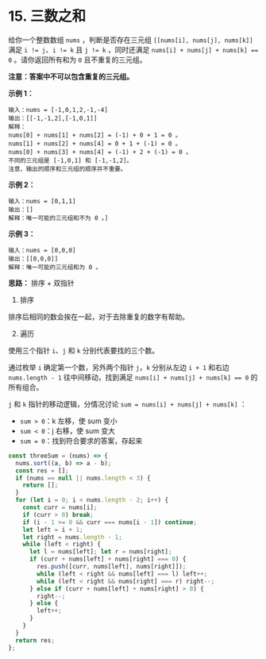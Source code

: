 # 15. 三数之和

给你一个整数数组 `nums` ，判断是否存在三元组 `[[nums[i], nums[j], nums[k]]` 满足 `i != j`、`i != k` 且 `j != k` ，同时还满足 `nums[i] + nums[j] + nums[k] == 0` 。请你返回所有和为 `0` 且不重复的三元组。

**注意：答案中不可以包含重复的三元组。**

**示例 1：**
```
输入：nums = [-1,0,1,2,-1,-4]
输出：[[-1,-1,2],[-1,0,1]]
解释：
nums[0] + nums[1] + nums[2] = (-1) + 0 + 1 = 0 。
nums[1] + nums[2] + nums[4] = 0 + 1 + (-1) = 0 。
nums[0] + nums[3] + nums[4] = (-1) + 2 + (-1) = 0 。
不同的三元组是 [-1,0,1] 和 [-1,-1,2]。
注意，输出的顺序和三元组的顺序并不重要。
```
**示例 2：**
```
输入：nums = [0,1,1]
输出：[]
解释：唯一可能的三元组和不为 0 。]
```
**示例 3：**
```
输入：nums = [0,0,0]
输出：[[0,0,0]]
解释：唯一可能的三元组和为 0 。
```

**思路：**
排序 + 双指针

1. 排序

排序后相同的数会挨在一起，对于去除重复的数字有帮助。

2. 遍历

使用三个指针 `i`、`j` 和 `k` 分别代表要找的三个数。

通过枚举 `i` 确定第一个数，另外两个指针 `j`，`k` 分别从左边 `i + 1` 和右边 `nums.length - 1` 往中间移动，找到满足 `nums[i] + nums[j] + nums[k] == 0` 的所有组合。

`j` 和 `k` 指针的移动逻辑，分情况讨论 `sum = nums[i] + nums[j] + nums[k]` ：
- `sum > 0`：k 左移，使 sum 变小
- `sum < 0`：j 右移，使 sum 变大
- `sum = 0`：找到符合要求的答案，存起来

```js
const threeSum = (nums) => {
  nums.sort((a, b) => a - b);
  const res = [];
  if (nums == null || nums.length < 3) {
    return [];
  }
  for (let i = 0; i < nums.length - 2; i++) {
    const curr = nums[i];
    if (curr > 0) break;
    if (i - 1 >= 0 && curr === nums[i - 1]) continue;
    let left = i + 1;
    let right = nums.length - 1;
    while (left < right) {
      let l = nums[left]; let r = nums[right];
      if (curr + nums[left] + nums[right] === 0) {
        res.push([curr, nums[left], nums[right]]);
        while (left < right && nums[left] === l) left++;
        while (left < right && nums[right] === r) right--;
      } else if (curr + nums[left] + nums[right] > 0) {
        right--;
      } else {
        left++;
      }
    }
  }
  return res;
};
```